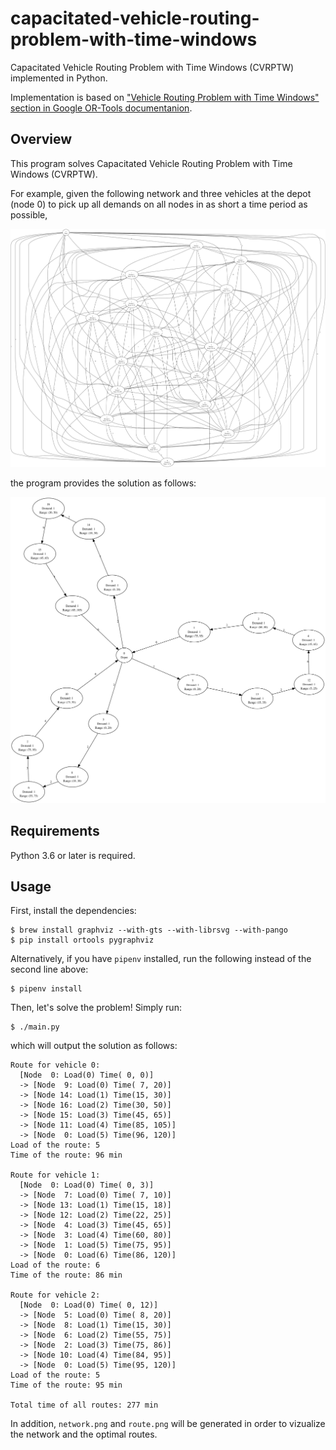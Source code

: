 # capacitated-vehicle-routing-problem-with-time-windows

Capacitated Vehicle Routing Problem with Time Windows (CVRPTW) implemented in Python.

Implementation is based on ["Vehicle Routing Problem with Time Windows" section in Google OR-Tools documentanion](https://developers.google.com/optimization/routing/cvrptw).


## Overview

This program solves Capacitated Vehicle Routing Problem with Time Windows (CVRPTW).

For example, given the following network and three vehicles at the depot (node 0) to pick up all demands on all nodes in as short a time period as possible,

![network](network.png)

the program provides the solution as follows:

![route](route.png)


## Requirements

Python 3.6 or later is required.


## Usage

First, install the dependencies:

```shell
$ brew install graphviz --with-gts --with-librsvg --with-pango
$ pip install ortools pygraphviz
```

Alternatively, if you have `pipenv` installed, run the following instead of the second line above:

```shell
$ pipenv install
```

Then, let's solve the problem! Simply run:

```shell
$ ./main.py
```

which will output the solution as follows:

```
Route for vehicle 0:
  [Node  0: Load(0) Time( 0, 0)]
  -> [Node  9: Load(0) Time( 7, 20)]
  -> [Node 14: Load(1) Time(15, 30)]
  -> [Node 16: Load(2) Time(30, 50)]
  -> [Node 15: Load(3) Time(45, 65)]
  -> [Node 11: Load(4) Time(85, 105)]
  -> [Node  0: Load(5) Time(96, 120)]
Load of the route: 5
Time of the route: 96 min

Route for vehicle 1:
  [Node  0: Load(0) Time( 0, 3)]
  -> [Node  7: Load(0) Time( 7, 10)]
  -> [Node 13: Load(1) Time(15, 18)]
  -> [Node 12: Load(2) Time(22, 25)]
  -> [Node  4: Load(3) Time(45, 65)]
  -> [Node  3: Load(4) Time(60, 80)]
  -> [Node  1: Load(5) Time(75, 95)]
  -> [Node  0: Load(6) Time(86, 120)]
Load of the route: 6
Time of the route: 86 min

Route for vehicle 2:
  [Node  0: Load(0) Time( 0, 12)]
  -> [Node  5: Load(0) Time( 8, 20)]
  -> [Node  8: Load(1) Time(15, 30)]
  -> [Node  6: Load(2) Time(55, 75)]
  -> [Node  2: Load(3) Time(75, 86)]
  -> [Node 10: Load(4) Time(84, 95)]
  -> [Node  0: Load(5) Time(95, 120)]
Load of the route: 5
Time of the route: 95 min

Total time of all routes: 277 min
```

In addition, `network.png` and `route.png` will be generated in order to vizualize the network and the optimal routes.